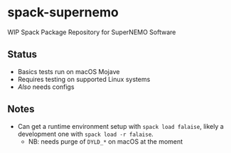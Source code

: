 # spack-supernemo
WIP Spack Package Repository for SuperNEMO Software

## Status
- Basics tests run on macOS Mojave
- Requires testing on supported Linux systems
- *Also* needs configs

## Notes
- Can get a runtime environment setup with `spack load falaise`, likely
  a development one with `spack load -r falaise`.
  - NB: needs purge of `DYLD_*` on macOS at the moment

